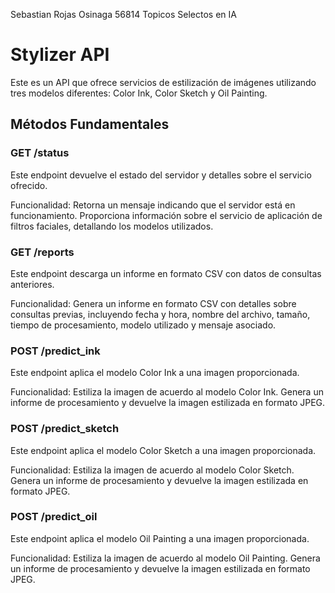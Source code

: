 Sebastian Rojas Osinaga
56814
Topicos Selectos en IA

# Stylizer API
Este es un API que ofrece servicios de estilización de imágenes utilizando tres modelos diferentes: Color Ink, Color Sketch y Oil Painting.

## Métodos Fundamentales
### GET /status
Este endpoint devuelve el estado del servidor y detalles sobre el servicio ofrecido.

Funcionalidad:
Retorna un mensaje indicando que el servidor está en funcionamiento.
Proporciona información sobre el servicio de aplicación de filtros faciales, detallando los modelos utilizados.
### GET /reports
Este endpoint descarga un informe en formato CSV con datos de consultas anteriores.

Funcionalidad:
Genera un informe en formato CSV con detalles sobre consultas previas, incluyendo fecha y hora, nombre del archivo, tamaño, tiempo de procesamiento, modelo utilizado y mensaje asociado.
### POST /predict_ink
Este endpoint aplica el modelo Color Ink a una imagen proporcionada.

Funcionalidad:
Estiliza la imagen de acuerdo al modelo Color Ink.
Genera un informe de procesamiento y devuelve la imagen estilizada en formato JPEG.
### POST /predict_sketch
Este endpoint aplica el modelo Color Sketch a una imagen proporcionada.

Funcionalidad:
Estiliza la imagen de acuerdo al modelo Color Sketch.
Genera un informe de procesamiento y devuelve la imagen estilizada en formato JPEG.
### POST /predict_oil
Este endpoint aplica el modelo Oil Painting a una imagen proporcionada.

Funcionalidad:
Estiliza la imagen de acuerdo al modelo Oil Painting.
Genera un informe de procesamiento y devuelve la imagen estilizada en formato JPEG.
